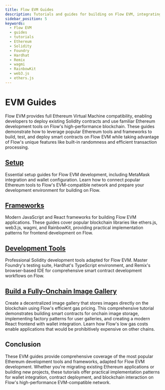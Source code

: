 ```yaml
---
title: Flow EVM Guides
description: Tutorials and guides for building on Flow EVM, integrating with popular Ethereum tools, and leveraging Flow's unique features.
sidebar_position: 5
keywords:
  - Flow EVM
  - guides
  - tutorials
  - Ethereum
  - Solidity
  - Foundry
  - Hardhat
  - Remix
  - wagmi
  - RainbowKit
  - web3.js
  - ethers.js
---
```


# EVM Guides

Flow EVM provides full Ethereum Virtual Machine compatibility, enabling developers to deploy existing Solidity contracts and use familiar Ethereum development tools on Flow's high-performance blockchain. These guides demonstrate how to leverage popular Ethereum tools and frameworks to build, test, and deploy smart contracts on Flow EVM while taking advantage of Flow's unique features like built-in randomness and efficient transaction processing.

## [Setup]

Essential setup guides for Flow EVM development, including MetaMask integration and wallet configuration. Learn how to connect popular Ethereum tools to Flow's EVM-compatible network and prepare your development environment for building on Flow.

## [Frameworks]

Modern JavaScript and React frameworks for building Flow EVM applications. These guides cover popular blockchain libraries like ethers.js, web3.js, wagmi, and RainbowKit, providing practical implementation patterns for frontend development on Flow.

## [Development Tools]

Professional Solidity development tools adapted for Flow EVM. Master Foundry's testing suite, Hardhat's TypeScript environment, and Remix's browser-based IDE for comprehensive smart contract development workflows on Flow.

## [Build a Fully-Onchain Image Gallery]

Create a decentralized image gallery that stores images directly on the blockchain using Flow's efficient gas pricing. This comprehensive tutorial demonstrates building smart contracts for onchain image storage, implementing factory patterns for user galleries, and creating a modern React frontend with wallet integration. Learn how Flow's low gas costs enable applications that would be prohibitively expensive on other chains.

## Conclusion

These EVM guides provide comprehensive coverage of the most popular Ethereum development tools and frameworks, adapted for Flow EVM development. Whether you're migrating existing Ethereum applications or building new projects, these tutorials offer practical implementation patterns for wallet integration, contract deployment, and blockchain interaction on Flow's high-performance EVM-compatible network.

[Setup]: ./setup/index
[Frameworks]: ./frameworks/index
[Development Tools]: ./development-tools/index
[Build a Fully-Onchain Image Gallery]: ./image-gallery.md
